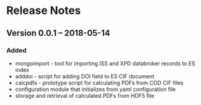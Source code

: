 # Release Notes

## Version 0.0.1 – 2018-05-14

### Added

- mongoimport - tool for importing ISS and XPD databroker records
  to ES index
- adddoi - script for adding DOI field to ES CIF document
- calcpdfs - prototype script for calculating PDFs from COD CIF files
- configuration module that initializes from yaml configuration file
- storage and retrieval of calculated PDFs from HDF5 file
